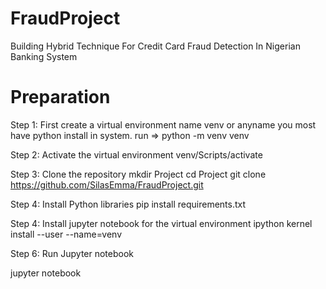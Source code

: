 # FraudProject
Building Hybrid Technique For Credit Card Fraud Detection In Nigerian Banking System

# Preparation
Step 1: First create a virtual environment name venv or anyname you most have python install in system. run =>
python -m venv venv

Step 2: Activate the virtual environment
venv/Scripts/activate

Step 3: Clone the repository
mkdir Project
cd Project
git clone https://github.com/SilasEmma/FraudProject.git

Step 4: Install Python libraries
pip install requirements.txt

Step 4: Install jupyter notebook for the virtual environment
ipython kernel install --user --name=venv

Step 6: Run Jupyter notebook

jupyter notebook
